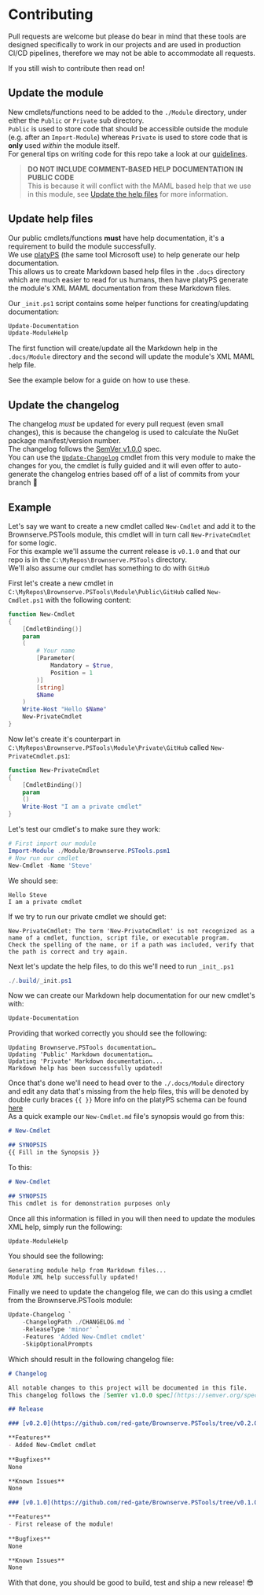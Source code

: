 # Contributing
Pull requests are welcome but please do bear in mind that these tools are designed specifically to work in our projects and are used in production CI/CD pipelines, therefore we may not be able to accommodate all requests.  

If you still wish to contribute then read on!

## Update the module
New cmdlets/functions need to be added to the `./Module` directory, under either the `Public` or `Private` sub directory.  
`Public` is used to store code that should be accessible outside the module (e.g. after an `Import-Module`) whereas `Private` is used to store code that is **only** used _within_ the module itself.  
For general tips on writing code for this repo take a look at our [guidelines](GUIDELINES.md).

>**DO NOT INCLUDE COMMENT-BASED HELP DOCUMENTATION IN PUBLIC CODE**  
This is because it will conflict with the MAML based help that we use in this module, see [Update the help files](#update-help-files) for more information.

## Update help files
Our public cmdlets/functions **must** have help documentation, it's a requirement to build the module successfully.  
We use [platyPS](https://github.com/PowerShell/platyPS) (the same tool Microsoft use) to help generate our help documentation.  
This allows us to create Markdown based help files in the `.docs` directory which are much easier to read for us humans, then have platyPS generate the module's XML MAML documentation from these Markdown files.

Our `_init.ps1` script contains some helper functions for creating/updating documentation:
```powershell
Update-Documentation
Update-ModuleHelp
```
The first function will create/update all the Markdown help in the `.docs/Module` directory and the second will update the module's XML MAML help file.

See the example below for a guide on how to use these.

## Update the changelog  
The changelog _must_ be updated for every pull request (even small changes), this is because the changelog is used to calculate the NuGet package manifest/version number.  
The changelog follows the [SemVer v1.0.0](https://semver.org/spec/v1.0.0.html) spec.  
You can use the [`Update-Changelog`](.docs/Module/Public/Update-Changelog.md) cmdlet from this very module to make the changes for you, the cmdlet is fully guided and it will even offer to auto-generate the changelog entries based off of a list of commits from your branch 🙂

## Example
Let's say we want to create a new cmdlet called `New-Cmdlet` and add it to the Brownserve.PSTools module, this cmdlet will in turn call `New-PrivateCmdlet` for some logic.  
For this example we'll assume the current release is `v0.1.0`  and that our repo is in the `C:\MyRepos\Brownserve.PSTools` directory.  
We'll also assume our cmdlet has something to do with `GitHub`

First let's create a new cmdlet in `C:\MyRepos\Brownserve.PSTools\Module\Public\GitHub` called `New-Cmdlet.ps1` with the following content:
```powershell
function New-Cmdlet
{
    [CmdletBinding()]
    param
    (
        # Your name
        [Parameter(
            Mandatory = $true,
            Position = 1
        )]
        [string]
        $Name
    )
    Write-Host "Hello $Name"
    New-PrivateCmdlet
}
```

Now let's create it's counterpart in `C:\MyRepos\Brownserve.PSTools\Module\Private\GitHub` called `New-PrivateCmdlet.ps1`:
```powershell
function New-PrivateCmdlet
{
    [CmdletBinding()]
    param
    ()
    Write-Host "I am a private cmdlet"
}

```

Let's test our cmdlet's to make sure they work:
```powershell
# First import our module
Import-Module ./Module/Brownserve.PSTools.psm1
# Now run our cmdlet
New-Cmdlet -Name 'Steve'
```
We should see:
```
Hello Steve
I am a private cmdlet
```
If we try to run our private cmdlet we should get:
```
New-PrivateCmdlet: The term 'New-PrivateCmdlet' is not recognized as a name of a cmdlet, function, script file, or executable program.
Check the spelling of the name, or if a path was included, verify that the path is correct and try again.
```

Next let's update the help files, to do this we'll need to run `_init_.ps1`
```powershell
./.build/_init.ps1
```

Now we can create our Markdown help documentation for our new cmdlet's with:
```powershell
Update-Documentation
```
Providing that worked correctly you should see the following:
```
Updating Brownserve.PSTools documentation…
Updating 'Public' Markdown documentation…
Updating 'Private' Markdown documentation...
Markdown help has been successfully updated!
```

Once that's done we'll need to head over to the `./.docs/Module` directory and edit any data that's missing from the help files, this will be denoted by double curly braces `{{ }}`
More info on the platyPS schema can be found [here](https://github.com/PowerShell/platyPS/blob/master/platyPS.schema.md)  
As a quick example our `New-Cmdlet.md` file's synopsis would go from this:
```markdown
# New-Cmdlet

## SYNOPSIS
{{ Fill in the Synopsis }}

```
To this:
```markdown
# New-Cmdlet

## SYNOPSIS
This cmdlet is for demonstration purposes only
```

Once all this information is filled in you will then need to update the modules XML help, simply run the following:
```powershell
Update-ModuleHelp
```

You should see the following:
```
Generating module help from Markdown files...
Module XML help successfully updated!
```

Finally we need to update the changelog file, we can do this using a cmdlet from the Brownserve.PSTools module:
```powershell
Update-Changelog `
    -ChangelogPath ./CHANGELOG.md `
    -ReleaseType 'minor' `
    -Features 'Added New-Cmdlet cmdlet'
    -SkipOptionalPrompts
```
Which should result in the following changelog file:
```markdown
# Changelog

All notable changes to this project will be documented in this file.
This changelog follows the [SemVer v1.0.0 spec](https://semver.org/spec/v1.0.0.html)

## Release 

### [v0.2.0](https://github.com/red-gate/Brownserve.PSTools/tree/v0.2.0) (2021-09-16)

**Features**
- Added New-Cmdlet cmdlet
  
**Bugfixes**
None

**Known Issues**
None

### [v0.1.0](https://github.com/red-gate/Brownserve.PSTools/tree/v0.1.0) (2021-09-16)

**Features**
- First release of the module!
  
**Bugfixes**
None

**Known Issues**
None

```

With that done, you should be good to build, test and ship a new release! 😎